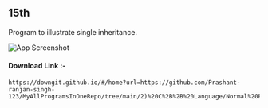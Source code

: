 ## 15th

Program to illustrate single inheritance.

![App Screenshot](https://raw.githubusercontent.com/Prashant-ranjan-singh-123/MyAllProgramsInOneRepo/main/2\)%20C%2B%2B%20Language/Normal%20Program/15th%20Program/Output.png)

#### Download Link :-

```
https://downgit.github.io/#/home?url=https://github.com/Prashant-ranjan-singh-123/MyAllProgramsInOneRepo/tree/main/2)%20C%2B%2B%20Language/Normal%20Program/15th%20Program
```
